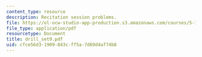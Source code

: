 ```yaml
---
content_type: resource
description: Recitation session problems.
file: https://ol-ocw-studio-app-production.s3.amazonaws.com/courses/5-13-organic-chemistry-ii-fall-2003/cfce56d31909843cff5a7d69d4af74b8_drill_set9.pdf
file_type: application/pdf
resourcetype: Document
title: drill_set9.pdf
uid: cfce56d3-1909-843c-ff5a-7d69d4af74b8
---
```

